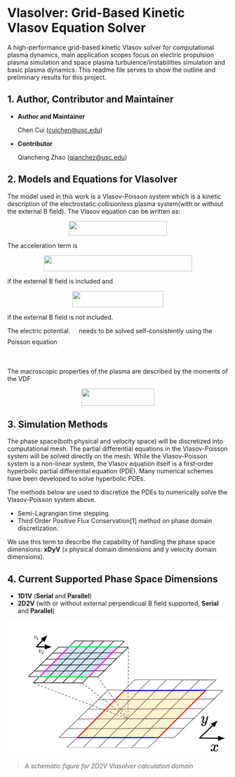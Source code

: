 # **Vlasolver: Grid-Based Kinetic Vlasov Equation Solver**

A high-performance grid-based kinetic Vlasov solver for computational plasma dynamics, main application scopes focus on electric propulsion plasma simulation and space plasma turbulence/instabilities simulation and basic plasma dynamics. This readme file serves to show the outline and preliminary results for this project.

## 1. **Author, Contributor and Maintainer**
* **Author and Maintainer**
          
    Chen Cui (cuichen@usc.edu)

* **Contributor**  
    
    Qiancheng Zhao (qianchez@usc.edu)

## 2. **Models and Equations for Vlasolver**
The model used in this work is a Vlasov-Poisson system which is a kinetic description of the electrostatic collisionless plasma system(with or without the external B field). The Vlasov equation can be written as:
<p align="center"><img src="https://rawgit.com/ChenCuiPlasma/Vlasolver_Flyer/master/svgs/e71a173cc8644e32041f22b26ed65be0.svg?invert_in_darkmode" align=middle width=223.32420000000002pt height=33.769394999999996pt/></p>
The acceleration term  is
<p align="center"><img src="https://rawgit.com/ChenCuiPlasma/Vlasolver_Flyer/master/svgs/4e9c9dc1fcd13167b1b06e538ca9b266.svg?invert_in_darkmode" align=middle width=337.81604999999996pt height=36.0987pt/></p>
if the external B field is included and
<p align="center"><img src="https://rawgit.com/ChenCuiPlasma/Vlasolver_Flyer/master/svgs/cafed958a96d9b7c88fef7f83b5c1283.svg?invert_in_darkmode" align=middle width=207.52875pt height=36.0987pt/></p>
if the external B field is not included.

The  electric potential. <img src="https://rawgit.com/ChenCuiPlasma/Vlasolver_Flyer/master/svgs/5e16cba094787c1a10e568c61c63a5fe.svg?invert_in_darkmode" align=middle width=11.827860000000003pt height=22.381919999999983pt/> needs to be solved self-consistently  using the Poisson equation
<p align="center"><img src="https://rawgit.com/ChenCuiPlasma/Vlasolver_Flyer/master/svgs/e4c23b7c5a4401a89f04a5c6cc37dcff.svg?invert_in_darkmode" align=middle width=201.59535pt height=16.376943pt/></p> 
The macroscopic properties of the plasma are described  by the moments  of the VDF
<p align="center"><img src="https://rawgit.com/ChenCuiPlasma/Vlasolver_Flyer/master/svgs/43a1813b0415fff8bef1223496e3815b.svg?invert_in_darkmode" align=middle width=165.8844pt height=39.588615pt/></p>

## 3. **Simulation Methods**
The phase space(both physical and velocity space) will be discretized into computational mesh. The partial differential equations in the Vlasov-Poisson system will be solved directly on the mesh. While the Vlasov-Poisson system  is a non-linear system, the Vlasov equation itself is a first-order hyperbolic partial differential equation (PDE).  Many numerical schemes have been developed to  solve hyperbolic PDEs.

The methods below are used to discretize the PDEs to numerically solve the Vlasov-Poisson system above.

* Semi-Lagrangian time stepping.
* Third Order Positive Flux Conservation[1] method on phase domain discretization. 

We use this term to describe the capability of handling the phase space dimensions: **xDyV** (x physical domain dimensions and y velocity domain dimensions). 

## 4. **Current Supported Phase Space Dimensions**

* **1D1V** (**Serial** and **Parallel**)
* **2D2V** (with or without external perpendicual B field supported, **Serial** and **Parallel**) 

![](./pics/scheme/schematic_vlasov.png)
>*A schematic figure for 2D2V Vlasolver calculation domain*